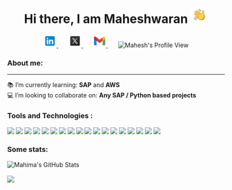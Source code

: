 <h1 align="center"> Hi there, I am Maheshwaran <img src="assets/hand-wave.gif" height="40" width="40" alt="Waving hand gif"/> </h1>

<!-- [![Header](/images/readme_header.jpg "Header")](https://www.linkedin.com/in/mahima1911/) -->
<p align="center">
    <a href="https://www.linkedin.com/in/maheshwarancv/" >
        <img alt = "Mahima's LinkedIn" width="30px" src="https://raw.githubusercontent.com/MaheshwaranCV/MaheshwaranCV/master/assets/linkedin.svg">
    </a>
    &nbsp;&nbsp;&nbsp;&nbsp;&nbsp;
    <a href="https://twitter.com/maheshwarancv" >
        <img alt = "Mahesh's Twitter" width="30px" src="https://raw.githubusercontent.com/MaheshwaranCV/MaheshwaranCV/master/assets/twitterx.svg">
    </a>
    &nbsp;&nbsp;&nbsp;&nbsp;&nbsp;
    <a href="mailto:mahesh172002@gmail.com" >
        <img alt = "Mahesh's mail" width="30px" src="https://raw.githubusercontent.com/MaheshwaranCV/MaheshwaranCV/master/assets/gmail.svg">
    </a>
    &nbsp;&nbsp;&nbsp;&nbsp;&nbsp;
    <img alt = "Mahesh's Profile View"  src="https://komarev.com/ghpvc/?username=MaheshwaranCV&color=blue&label=Profile+Views"> 
</p>

### About me: <br>
<!-- Hi! I am Maheshwaran an MSCS student at Umass Amherst, and an accomplished software engineer with a fervent passion for technology and innovation. Proficient across an array of languages including C++, Python, Java, and more, I possess a dynamic skill set spanning Data Analysis, Machine Learning, Deep Learning, Mobile App development, Web Development, and 3D Modelling. My experience as an Associate Software Engineer at Navis Technologies honed my ability to deliver robust solutions, while my proficiency in Oracle SQL, MySQL, and Firebase equips me to excel in database management. Leveraging libraries like Scikit-learn, Keras, and technologies including Git, Jira, Flutter, Google Colab, and Blender, I am excited to collaborate on ventures that harness the transformative potential of technology. Let's connect to explore how my fervor and expertise can contribute to groundbreaking projects. -->
<hr>


:books: I’m currently learning: **SAP** and **AWS**<br>
:computer: I’m looking to collaborate on: **Any SAP / Python based projects**<br>

### Tools and Technologies :
<img src="https://img.shields.io/badge/python%20-%2314354C.svg?&style=for-the-badge&logo=python&logoColor=white"> <img src="https://img.shields.io/badge/c%20-%2300599C.svg?&style=for-the-badge&logo=c&logoColor=white"/> <img src="https://img.shields.io/badge/SAP-0FAAFF?style=for-the-badge&logo=sap&logoColor=white"/> <img src="https://img.shields.io/badge/Angular-DD0031?style=for-the-badge&logo=angular&logoColor=white"/>
<img src="https://img.shields.io/badge/AWS-%23FF9900.svg?style=for-the-badge&logo=amazon-aws&logoColor=white"/>
<img src="https://img.shields.io/badge/Node.js-43853D?style=for-the-badge&logo=node.js&logoColor=white"/>
<img src="https://img.shields.io/badge/git%20-%23F05033.svg?&style=for-the-badge&logo=git&logoColor=white"/>
<img src="https://img.shields.io/badge/MongoDB-4EA94B?style=for-the-badge&logo=mongodb&logoColor=white">
<img src="https://img.shields.io/badge/firebase%20-%23039BE5.svg?&style=for-the-badge&logo=firebase"/>
<img src="https://img.shields.io/badge/Flask-000000?style=for-the-badge&logo=flask&logoColor=white"/>
<img src="https://img.shields.io/badge/Bootstrap-563D7C?style=for-the-badge&logo=bootstrap&logoColor=white"> <img src="    https://img.shields.io/badge/Flutter-02569B?style=for-the-badge&logo=flutter&logoColor=white"> <img src="https://img.shields.io/badge/Jupyter%20-%23F37626.svg?&style=for-the-badge&logo=Jupyter&logoColor=white"> <img src="https://img.shields.io/badge/JavaScript-F7DF1E?style=for-the-badge&logo=javascript&logoColor=black"> <img src="https://img.shields.io/badge/TypeScript-007ACC?style=for-the-badge&logo=typescript&logoColor=white"> <img src="https://img.shields.io/badge/Jupyter%20-%23F37626.svg?&style=for-the-badge&logo=Jupyter&logoColor=white"> <img src="https://img.shields.io/badge/html5-%23E34F26.svg?style=for-the-badge&logo=html5&logoColor=white"> <img src="https://img.shields.io/badge/css3-%231572B6.svg?style=for-the-badge&logo=css3&logoColor=white">




<!---![](https://img.shields.io/badge/OS-Linux-informational?style=flat&logo=<LOGO_NAME>&logoColor=white&color=orange)
![](https://img.shields.io/badge/Code-Python-brightgreen?style=flat&logo=<Python>&logoColor=white&color=brightgreen)
![](https://img.shields.io/badge/Code-C++-brightgreen?style=flat&logo=<LOGO_NAME>&logoColor=white&color=brightgreen)
![](https://img.shields.io/badge/Code-C-brightgreen?style=flat&logo=<LOGO_NAME>&logoColor=white&color=brightgreen)
![](https://img.shields.io/badge/Code-Java-brightgreen?style=flat&logo=<LOGO_NAME>&logoColor=white&color=brightgreen)
![](https://img.shields.io/badge/Tools-Firebase-yellow?style=flat&logo=<LOGO_NAME>&logoColor=white&color=yellow)
![](https://img.shields.io/badge/Tools-AndroidStudio-yellow?style=flat&logo=<LOGO_NAME>&logoColor=white&color=yellow)
![](https://img.shields.io/badge/Tools-Anaconda-yellow?style=flat&logo=<LOGO_NAME>&logoColor=white&color=yellow)
![](https://img.shields.io/badge/Tools-Django-yellow?style=flat&logo=<LOGO_NAME>&logoColor=white&color=yellow)
![](https://img.shields.io/badge/Tools-MySQL-yellow?style=flat&logo=<LOGO_NAME>&logoColor=white&color=yellow) --->




### Some stats:
<p>
<img src="https://github-readme-stats.vercel.app/api?username=MaheshwaranCV&show_icons=true&hide=stars&include_all_commits=true&theme=highcontrast" alt="Mahima's GitHub Stats" />
<br>
<br>
<img src="https://github-readme-stats.vercel.app/api/top-langs/?username=MaheshwaranCV&layout=compact&theme=highcontrast" />
</p>
